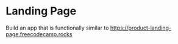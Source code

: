 # Landing Page
 Build an app that is functionally similar to https://product-landing-page.freecodecamp.rocks
